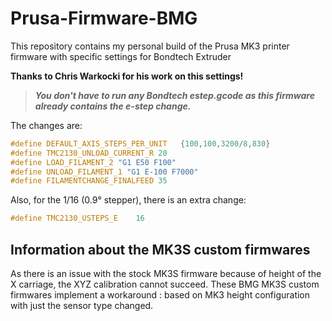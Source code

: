 # Prusa-Firmware-BMG

This repository contains my personal build of the Prusa MK3 printer firmware with specific settings for Bondtech Extruder

**Thanks to Chris Warkocki for his work on this settings!**


> **_You don't have to run any Bondtech estep.gcode as this firmware already contains the e-step change._**


The changes are:

``` C
#define DEFAULT_AXIS_STEPS_PER_UNIT   {100,100,3200/8,830}
#define TMC2130_UNLOAD_CURRENT_R 20
#define LOAD_FILAMENT_2 "G1 E50 F100"
#define UNLOAD_FILAMENT_1 "G1 E-100 F7000"
#define FILAMENTCHANGE_FINALFEED 35
```

Also, for the 1/16 (0.9° stepper), there is an extra change:

``` C
#define TMC2130_USTEPS_E    16
```


## Information about the MK3S custom firmwares

As there is an issue with the stock MK3S firmware because of height of the X carriage, the XYZ calibration cannot succeed.   These BMG MK3S custom firmwares implement a workaround : based on MK3 height configuration with just the sensor type changed.
